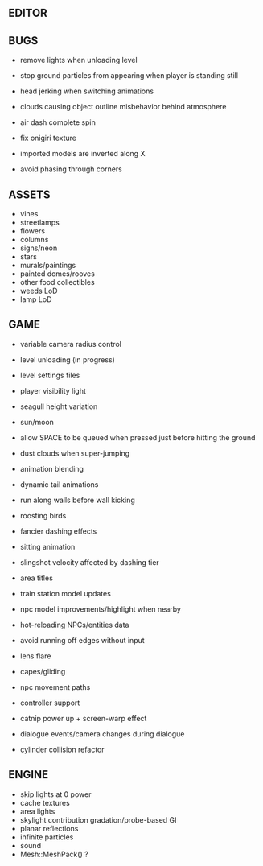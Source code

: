 EDITOR
------

BUGS
----
* remove lights when unloading level
* stop ground particles from appearing when player is standing still
* head jerking when switching animations

* clouds causing object outline misbehavior behind atmosphere
* air dash complete spin
* fix onigiri texture
* imported models are inverted along X
* avoid phasing through corners

ASSETS
------
* vines
* streetlamps
* flowers
* columns
* signs/neon
* stars
* murals/paintings
* painted domes/rooves
* other food collectibles
* weeds LoD
* lamp LoD

GAME
----
* variable camera radius control
* level unloading (in progress)
* level settings files
* player visibility light
* seagull height variation

* sun/moon
* allow SPACE to be queued when pressed just before hitting the ground
* dust clouds when super-jumping
* animation blending
* dynamic tail animations
* run along walls before wall kicking
* roosting birds
* fancier dashing effects
* sitting animation
* slingshot velocity affected by dashing tier
* area titles
* train station model updates
* npc model improvements/highlight when nearby
* hot-reloading NPCs/entities data
* avoid running off edges without input
* lens flare
* capes/gliding
* npc movement paths
* controller support
* catnip power up + screen-warp effect
* dialogue events/camera changes during dialogue
* cylinder collision refactor

ENGINE
------
* skip lights at 0 power
* cache textures
* area lights
* skylight contribution gradation/probe-based GI
* planar reflections
* infinite particles
* sound
* Mesh::MeshPack() ?